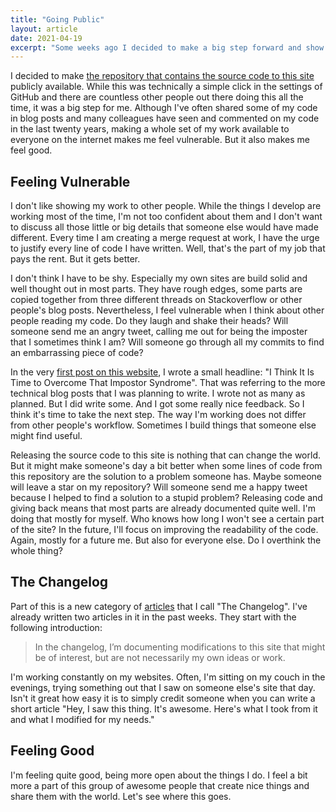 ```yaml
---
title: "Going Public"
layout: article
date: 2021-04-19
excerpt: "Some weeks ago I decided to make a big step forward and show more of my work to the world. I have a lot of thoughts about that. I actually might be overthinking this."
---
```


I decided to make <a href="https://github.com/schneyra/martinschneiderme-11ty">the repository that contains the source code to this site</a> publicly available. While this was technically a simple click in the settings of GitHub and there are countless other people out there doing this all the time, it was a big step for me. Although I've often shared some of my code in blog posts and many colleagues have seen and commented on my code in the last twenty years, making a whole set of my work available to everyone on the internet makes me feel vulnerable. But it also makes me feel good.

## Feeling Vulnerable

I don't like showing my work to other people. While the things I develop are working most of the time, I'm not too confident about them and I don't want to discuss all those little or big details that someone else would have made different. Every time I am creating a merge request at work, I have the urge to justify every line of code I have written. Well, that's the part of my job that pays the rent. But it gets better.

I don't think I have to be shy. Especially my own sites are build solid and well thought out in most parts. They have rough edges, some parts are copied together from three different threads on Stackoverflow or other people's blog posts. Nevertheless, I feel vulnerable when I think about other people reading my code. Do they laugh and shake their heads? Will someone send me an angry tweet, calling me out for being the imposter that I sometimes think I am? Will someone go through all my commits to find an embarrassing piece of code?

In the very <a href="/articles/welcome-to-my-new-website/" >first post on this website</a>, I wrote a small headline: "I Think It Is Time to Overcome That Impostor Syndrome". That was referring to the more technical blog posts that I was planning to write. I wrote not as many as planned. But I did write some. And I got some really nice feedback. So I think it's time to take the next step. The way I'm working does not differ from other people's workflow. Sometimes I build things that someone else might find useful.

Releasing the source code to this site is nothing that can change the world. But it might make someone's day a bit better when some lines of code from this repository are the solution to a problem someone has. Maybe someone will leave a star on my repository? Will someone send me a happy tweet because I helped to find a solution to a stupid problem? Releasing code and giving back means that most parts are already documented quite well. I'm doing that mostly for myself. Who knows how long I won't see a certain part of the site? In the future, I'll focus on improving the readability of the code. Again, mostly for a future me. But also for everyone else. Do I overthink the whole thing?

## The Changelog

Part of this is a new category of <a href="/articles/">articles</a> that I call "The Changelog". I've already written two articles in it in the past weeks. They start with the following introduction:

> In the changelog, I’m documenting modifications to this site that might be of interest, but are not necessarily my own ideas or work.

I'm working constantly on my websites. Often, I'm sitting on my couch in the evenings, trying something out that I saw on someone else's site that day. Isn't it great how easy it is to simply credit someone when you can write a short article "Hey, I saw this thing. It's awesome. Here's what I took from it and what I modified for my needs."

## Feeling Good

I'm feeling quite good, being more open about the things I do. I feel a bit more a part of this group of awesome people that create nice things and share them with the world. Let's see where this goes.
